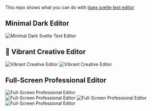 This repo shows what you can do with [tipex svelte text editor](https://github.com/friendofsvelte/tipex)

## Minimal Dark Editor
![Minimal Dark Svelte Text Editor](https://github.com/user-attachments/assets/b3d5bba4-b507-4c02-9248-9224909943a0)


## 🎨 Vibrant Creative Editor
![Vibrant Creative Editor](https://github.com/user-attachments/assets/8e5ef504-890f-4db9-b641-8249f89b270a)
![Vibrant Creative Editor](https://github.com/user-attachments/assets/e0e5fc72-e857-43e5-aae6-3a8bf2a2ac2c)

## Full-Screen Professional Editor
![Full-Screen Professional Editor](https://github.com/user-attachments/assets/b9d32dfd-9872-4874-93ed-c9d7a30370ef)\
![Full-Screen Professional Editor](https://github.com/user-attachments/assets/c12c6cab-0892-49ba-a46e-28beb48865d9)
![Full-Screen Professional Editor](https://github.com/user-attachments/assets/0b1ddb7a-fd89-4586-93e8-c6b33bb40c0c)
![Full-Screen Professional Editor](https://github.com/user-attachments/assets/e5ca68fa-ab70-4482-b54f-e143d52ab910)
